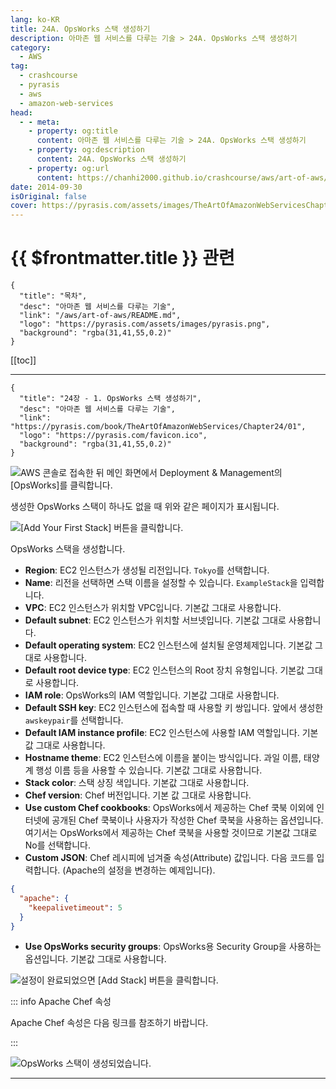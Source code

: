 ```yaml
---
lang: ko-KR
title: 24A. OpsWorks 스택 생성하기
description: 아마존 웹 서비스를 다루는 기술 > 24A. OpsWorks 스택 생성하기
category:
  - AWS
tag: 
  - crashcourse
  - pyrasis
  - aws 
  - amazon-web-services
head:
  - - meta:
    - property: og:title
      content: 아마존 웹 서비스를 다루는 기술 > 24A. OpsWorks 스택 생성하기
    - property: og:description
      content: 24A. OpsWorks 스택 생성하기
    - property: og:url
      content: https://chanhi2000.github.io/crashcourse/aws/art-of-aws/24A.html
date: 2014-09-30
isOriginal: false
cover: https://pyrasis.com/assets/images/TheArtOfAmazonWebServicesChapter24/5_.png
---
```


# {{ $frontmatter.title }} 관련

```component VPCard
{
  "title": "목차",
  "desc": "아마존 웹 서비스를 다루는 기술",
  "link": "/aws/art-of-aws/README.md",
  "logo": "https://pyrasis.com/assets/images/pyrasis.png",
  "background": "rgba(31,41,55,0.2)"
}
```

[[toc]]

---

```component VPCard
{
  "title": "24장 - 1. OpsWorks 스택 생성하기",
  "desc": "아마존 웹 서비스를 다루는 기술",
  "link": "https://pyrasis.com/book/TheArtOfAmazonWebServices/Chapter24/01",
  "logo": "https://pyrasis.com/favicon.ico",
  "background": "rgba(31,41,55,0.2)"
}
```

![AWS 콘솔로 접속한 뒤 메인 화면에서 Deployment & Management의 <FontIcon icon="iconfont icon-select"/>`[OpsWorks]`를 클릭합니다.](https://pyrasis.com/assets/images/TheArtOfAmazonWebServicesChapter24/5_.png)

생성한 OpsWorks 스택이 하나도 없을 때 위와 같은 페이지가 표시됩니다.

![<FontIcon icon="iconfont icon-select"/>`[Add Your First Stack]` 버튼을 클릭합니다.](https://pyrasis.com/assets/images/TheArtOfAmazonWebServicesChapter24/6_.png)

OpsWorks 스택을 생성합니다.

- **Region**: EC2 인스턴스가 생성될 리전입니다. `Tokyo`를 선택합니다.
- **Name**: 리전을 선택하면 스택 이름을 설정할 수 있습니다. `ExampleStack`을 입력합니다.
- **VPC**: EC2 인스턴스가 위치할 VPC입니다. 기본값 그대로 사용합니다.
- **Default subnet**: EC2 인스턴스가 위치할 서브넷입니다. 기본값 그대로 사용합니다.
- **Default operating system**: EC2 인스턴스에 설치될 운영체제입니다. 기본값 그대로 사용합니다.
- **Default root device type**: EC2 인스턴스의 Root 장치 유형입니다. 기본값 그대로 사용합니다.
- **IAM role**: OpsWorks의 IAM 역할입니다. 기본값 그대로 사용합니다.
- **Default SSH key**: EC2 인스턴스에 접속할 때 사용할 키 쌍입니다. 앞에서 생성한 `awskeypair`를 선택합니다.
- **Default IAM instance profile**: EC2 인스턴스에 사용할 IAM 역할입니다. 기본값 그대로 사용합니다.
- **Hostname theme**: EC2 인스턴스에 이름을 붙이는 방식입니다. 과일 이름, 태양계 행성 이름 등을 사용할 수 있습니다. 기본값 그대로 사용합니다.
- **Stack color**: 스택 상징 색입니다. 기본값 그대로 사용합니다.
- **Chef version**: Chef 버전입니다. 기본 값 그대로 사용합니다.
- **Use custom Chef cookbooks**: OpsWorks에서 제공하는 Chef 쿡북 이외에 인터넷에 공개된 Chef 쿡북이나 사용자가 작성한 Chef 쿡북을 사용하는 옵션입니다. 여기서는 OpsWorks에서 제공하는 Chef 쿡북을 사용할 것이므로 기본값 그대로 No를 선택합니다.
- **Custom JSON**: Chef 레시피에 넘겨줄 속성(Attribute) 값입니다. 다음 코드를 입력합니다. (Apache의 설정을 변경하는 예제입니다).

```json
{
  "apache": {
    "keepalivetimeout": 5
  }
}
```

- **Use OpsWorks security groups**: OpsWorks용 Security Group을 사용하는 옵션입니다. 기본값 그대로 사용합니다.

![설정이 완료되었으면 <FontIcon icon="iconfont icon-select"/>`[Add Stack]` 버튼을 클릭합니다.](https://pyrasis.com/assets/images/TheArtOfAmazonWebServicesChapter24/7_.png)

::: info Apache Chef 속성

Apache Chef 속성은 다음 링크를 참조하기 바랍니다.

<SiteInfo
  name="GitHub - aws/opsworks-cookbooks: Chef Cookbooks for the AWS OpsWorks Service"
  desc="Chef Cookbooks for the AWS OpsWorks Service. Contribute to aws/opsworks-cookbooks development by creating an account on GitHub."
  url="https://github.com/aws/opsworks-cookbooks/blob/release-chef-11.10/apache2/attributes/apache.rb"
  logo="https://avatars.githubusercontent.com/u/2232217?s=200&v=4"
  preview="https://opengraph.githubassets.com/385d2fa9e8faf691751f6827a31117b8d487c9d55d08a801224a55de018b40a9/aws/opsworks-cookbooks"/>

:::

![OpsWorks 스택이 생성되었습니다.](https://pyrasis.com/assets/images/TheArtOfAmazonWebServicesChapter24/8_.png)

---
